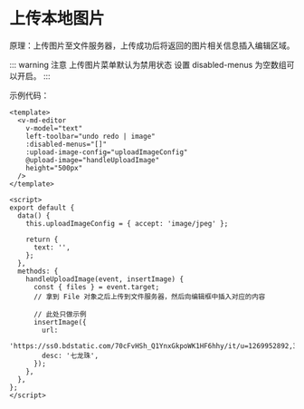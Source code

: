 # 上传本地图片

原理：上传图片至文件服务器，上传成功后将返回的图片相关信息插入编辑区域。

<ClientOnly>
  <upload-image />
</ClientOnly>

::: warning 注意
上传图片菜单默认为禁用状态 设置 disabled-menus 为空数组可以开启。
:::

示例代码：

```vue
<template>
  <v-md-editor
    v-model="text"
    left-toolbar="undo redo | image"
    :disabled-menus="[]"
    :upload-image-config="uploadImageConfig"
    @upload-image="handleUploadImage"
    height="500px"
  />
</template>

<script>
export default {
  data() {
    this.uploadImageConfig = { accept: 'image/jpeg' };

    return {
      text: '',
    };
  },
  methods: {
    handleUploadImage(event, insertImage) {
      const { files } = event.target;
      // 拿到 File 对象之后上传到文件服务器，然后向编辑框中插入对应的内容

      // 此处只做示例
      insertImage({
        url:
          'https://ss0.bdstatic.com/70cFvHSh_Q1YnxGkpoWK1HF6hhy/it/u=1269952892,3525182336&fm=26&gp=0.jpg',
        desc: '七龙珠',
      });
    },
  },
};
</script>
```
